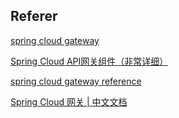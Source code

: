 ## Referer

[spring cloud gateway](https://spring.io/projects/spring-cloud-gateway)

[Spring Cloud API网关组件（非常详细）](http://c.biancheng.net/springcloud/gateway.html)

[spring cloud gateway reference](https://cloud.spring.io/spring-cloud-gateway/reference/html/)

[Spring Cloud 网关 | 中文文档](https://docs.gitcode.net/spring/guide/spring-cloud/spring-cloud-gateway.html)